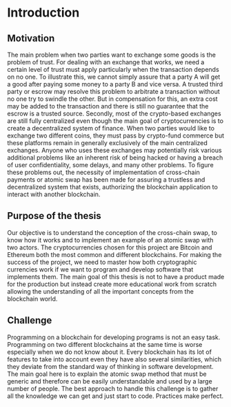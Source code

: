 # Introduction

## Motivation
The main problem when two parties want to exchange some goods is the problem of
trust. For dealing with an exchange that works, we need a certain level of trust must apply particularly when the transaction depends on no one. To illustrate this, we cannot simply assure that a party A will get a good after paying some money to a party B and vice versa. A trusted third party or escrow may resolve this problem to arbitrate a transaction without no
one try to swindle the other. But in compensation for this, an extra cost may be added to
the transaction and there is still no guarantee that the escrow is a trusted source. Secondly, most of the crypto-based exchanges are still fully centralized even though the main goal of
cryptocurrencies is to create a decentralized system of finance. When two parties would
like to exchange two different coins, they must pass by crypto-fund commerce but these
platforms remain in generally exclusively of the main centralized exchanges. Anyone who
uses these exchanges may potentially risk various additional problems like an inherent
risk of being hacked or having a breach of user confidentiality, some delays, and many other
problems. To figure these problems out, the necessity of implementation of cross-chain
payments or atomic swap has been made for assuring a trustless and decentralized system
that exists, authorizing the blockchain application to interact with another blockchain.


## Purpose of the thesis

Our objective is to understand the conception of the cross-chain swap, to know how it works and to implement an example of an atomic swap with two actors. The cryptocurrencies chosen for this project are Bitcoin and Ethereum both the most common and different blockchains. For making the success of the project, we need to master how both cryptographic currencies work if we want to program and develop software that implements them. The main goal of this thesis is not to have a product made for the production but instead create more educational work from scratch allowing the understanding of all the important concepts from the blockchain world.

## Challenge

Programming on a blockchain for developing programs is not an easy task. Programming on two different blockchains at the same time is worse especially when we do not know about it. Every blockchain has its lot of features to take into account even they have also several similarities, which they deviate from the standard way of thinking in software development. The main goal here is to explain the atomic swap method that must be generic and therefore can be easily understandable and used by a large number of people. The best approach to handle this challenge is to gather all the knowledge we can get and just start to code. Practices make perfect.


